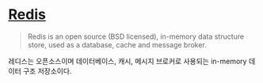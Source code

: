 # [Redis](https://redis.io/)

> Redis is an open source (BSD licensed), in-memory data structure store, used as a database, cache and message broker.

레디스는 오픈소스이며 데이터베이스, 캐시, 메시지 브로커로 사용되는 in-memory 데이터 구조 저장소이다.
